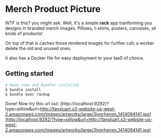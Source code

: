 # Merch Product Picture

WTF is this? you might ask. Well, it's a simple **rack** app tranforming you designs in branded merch images. Pillows, t-shirts, posters, canvases, all kinds of products!

On top of that is caches those rendered images for further call, a worker delete the old and unused ones.

It also has a Docker file for easy deployment to your IaaS of choice.

## Getting started

```bash
# Have ruby and bundler installed
$ bundle install
$ bundle exec rackup
```

Done! Now try this url out: [http://localhost:9292/?type=pillow&url=http://fansluart.s3-website-us-west-2.amazonaws.com/images/artworks/large/3jvorhenxn_1414094141.jpg](http://localhost:9292/?type=pillow&url=http://fansluart.s3-website-us-west-2.amazonaws.com/images/artworks/large/3jvorhenxn_1414094141.jpg)
